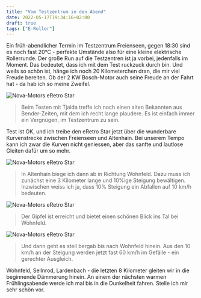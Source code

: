 ```yaml
---
title: "Vom Testzentrum in den Abend"
date: 2022-05-17T19:34:16+02:00
draft: true
tags: ["E-Roller"]
---
```

Ein früh-abendlicher Termin im Testzentrum Freienseen, gegen 18:30 sind es noch fast 20°C - perfekte Umstände also für eine kleine elektrische Rollerrunde. Der große Run auf die Testzentren ist ja vorbei, jedenfalls im Moment. Das bedeutet, dass ich mit dem Test ruckzuck durch bin. Und weils so schön ist, hänge ich noch 20 Kilometerchen dran, die mir viel Freude bereiten. 
Ob der 2 KW Bosch-Motor auch seine Freude an der Fahrt hat - da hab ich so meine Zweifel.

![Nova-Motors eRetro Star](../05-17-p01.jpg)
> Beim Testen mit Tjalda treffe ich noch einen alten Bekannten aus Bender-Zeiten, mit dem ich recht lange plaudere. Es ist einfach immer ein Vergnügen, im Testzentrum zu sein.

Test ist OK, und ich treibe den eRetro Star jetzt über die wunderbare Kurvenstrecke zwischen Freienseen und Altenhain. Bei unserem Tempo kann ich zwar die Kurven nicht geniessen, aber das sanfte und lautlose Gleiten dafür um so mehr.

![Nova-Motors eRetro Star](../05-17-p02.jpg)
> In Altenhain biege ich dann ab in Richtung Wohnfeld. Dazu muss ich zunächst eine 3 Kilometer lange und 10%ige Steigung bewältigen. Inzwischen weiss ich ja, dass 10% Steigung ein Abfallen auf 10 km/h bedeuten.

![Nova-Motors eRetro Star](../05-17-p03.jpg)
> Der Gipfel ist erreicht und bietet einen schönen Blick ins Tal bei Wohnfeld.

![Nova-Motors eRetro Star](../05-17-p04.jpg)
> Und dann geht es steil bergab bis nach Wohnfeld hinein. Aus den 10 km/h an der Steigung werden jetzt fast 60 km/h im Gefälle - ein gerechter Ausgleich.

Wohnfeld, Sellnrod, Lardenbach - die letzten 8 Kilometer gleiten wir in die beginnende Dämmerung hinein. An einem der nächsten warmen Frühlingsabende werde ich mal bis in die Dunkelheit fahren. Stelle ich mir sehr schön vor.

